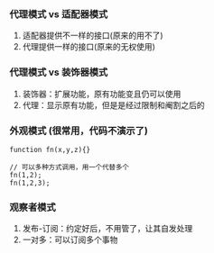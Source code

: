 ### 代理模式 vs 适配器模式
1. 适配器提供不一样的接口(原来的用不了)
2. 代理提供一样的接口(原来的无权使用)
### 代理模式 vs 装饰器模式
1. 装饰器：扩展功能，原有功能变且仍可以使用
2. 代理：显示原有功能，但是是经过限制和阉割之后的
### 外观模式 (很常用，代码不演示了)
  ```
  function fn(x,y,z){}

  // 可以多种方式调用，用一个代替多个
  fn(1,2);
  fn(1,2,3);
  ```
### 观察者模式
1. 发布-订阅：约定好后，不用管了，让其自发处理
2. 一对多：可以订阅多个事物


